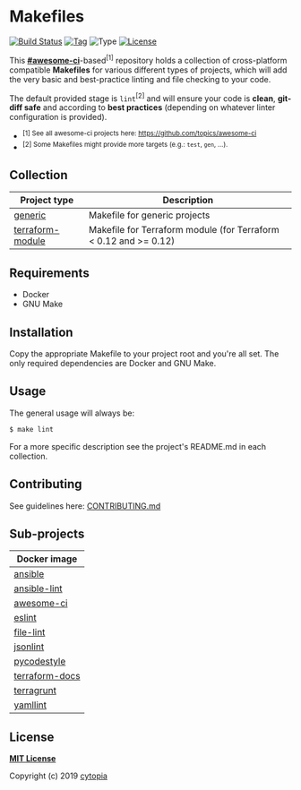# Makefiles

[![Build Status](https://travis-ci.com/cytopia/makefiles.svg?branch=master)](https://travis-ci.com/cytopia/makefiles)
[![Tag](https://img.shields.io/github/tag/cytopia/makefiles.svg)](https://github.com/cytopia/makefiles/releases)
![Type](https://img.shields.io/badge/type-Makefile-red.svg)
[![License](https://img.shields.io/badge/license-MIT-%233DA639.svg)](https://opensource.org/licenses/MIT)

This **[#awesome-ci](https://github.com/topics/awesome-ci)**-based<sup>[1]</sup> repository holds a collection of cross-platform compatible **Makefiles** for various different types
of projects, which will add the very basic and best-practice linting and file checking to your code.

The default provided stage is `lint`<sup>[2]</sup> and will ensure your code is **clean**, **git-diff
safe** and according to **best practices** (depending on whatever linter configuration is provided).

* <sup>[1] See all awesome-ci projects here: https://github.com/topics/awesome-ci</sup>
* <sup>[2] Some Makefiles might provide more targets (e.g.: `test`, `gen`, ...).</sup>


## Collection

| Project type | Description |
|--------------|-------------|
| [generic](generic) | Makefile for generic projects |
| [terraform-module](terraform-module) | Makefile for Terraform module (for Terraform < 0.12 and >= 0.12) |


## Requirements

* Docker
* GNU Make


## Installation

Copy the appropriate Makefile to your project root and you're all set. The only required
dependencies are Docker and GNU Make.


## Usage
The general usage will always be:
```bash
$ make lint
```

For a more specific description see the project's README.md in each collection.


## Contributing


See guidelines here: [CONTRIBUTING.md](CONTRIBUTING.md)


## Sub-projects

| Docker image                                         |
|------------------------------------------------------|
| [ansible](https://github.com/cytopia/docker-ansible) |
| [ansible-lint](https://github.com/cytopia/docker-ansible-lint) |
| [awesome-ci](https://github.com/cytopia/awesome-ci) |
| [eslint](https://github.com/cytopia/docker-eslint) |
| [file-lint](https://github.com/cytopia/docker-file-lint) |
| [jsonlint](https://github.com/cytopia/docker-jsonlint) |
| [pycodestyle](https://github.com/cytopia/docker-pycodestyle) |
| [terraform-docs](https://github.com/cytopia/docker-terraform-docs) |
| [terragrunt](https://github.com/cytopia/docker-terragrunt) |
| [yamllint](https://github.com/cytopia/docker-yamllint) |


## License

**[MIT License](LICENSE)**

Copyright (c) 2019 [cytopia](https://github.com/cytopia)
